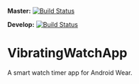 **Master:** [![Build Status](https://dev.azure.com/iganapolsky/Vibrating%20Watch%20App/_apis/build/status/IgorGanapolsky.VibratingWatchApp?branchName=develop)](https://dev.azure.com/iganapolsky/Vibrating%20Watch%20App/_build/latest?definitionId=4?branchName=master)

**Develop:** [![Build Status](https://dev.azure.com/iganapolsky/Vibrating%20Watch%20App/_apis/build/status/IgorGanapolsky.VibratingWatchApp?branchName=develop)](https://dev.azure.com/iganapolsky/Vibrating%20Watch%20App/_build/latest?definitionId=4?branchName=develop)

# VibratingWatchApp
A smart watch timer app for Android Wear.
